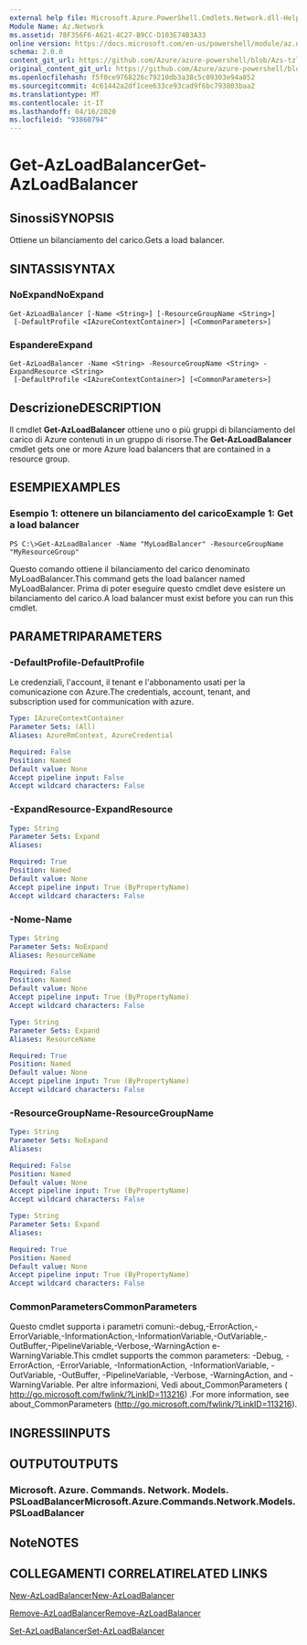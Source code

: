 ```yaml
---
external help file: Microsoft.Azure.PowerShell.Cmdlets.Network.dll-Help.xml
Module Name: Az.Network
ms.assetid: 78F356F6-A621-4C27-B9CC-D103E74B3A33
online version: https://docs.microsoft.com/en-us/powershell/module/az.network/get-azloadbalancer
schema: 2.0.0
content_git_url: https://github.com/Azure/azure-powershell/blob/Azs-tzl/src/Network/Network/help/Get-AzLoadBalancer.md
original_content_git_url: https://github.com/Azure/azure-powershell/blob/Azs-tzl/src/Network/Network/help/Get-AzLoadBalancer.md
ms.openlocfilehash: f5f0ce9768226c79210db3a38c5c09303e94a852
ms.sourcegitcommit: 4c61442a2df1cee633ce93cad9f6bc793803baa2
ms.translationtype: MT
ms.contentlocale: it-IT
ms.lasthandoff: 04/16/2020
ms.locfileid: "93860794"
---
```

# <span data-ttu-id="1b317-101">Get-AzLoadBalancer</span><span class="sxs-lookup"><span data-stu-id="1b317-101">Get-AzLoadBalancer</span></span>

## <span data-ttu-id="1b317-102">Sinossi</span><span class="sxs-lookup"><span data-stu-id="1b317-102">SYNOPSIS</span></span>
<span data-ttu-id="1b317-103">Ottiene un bilanciamento del carico.</span><span class="sxs-lookup"><span data-stu-id="1b317-103">Gets a load balancer.</span></span>

## <span data-ttu-id="1b317-104">SINTASSI</span><span class="sxs-lookup"><span data-stu-id="1b317-104">SYNTAX</span></span>

### <span data-ttu-id="1b317-105">NoExpand</span><span class="sxs-lookup"><span data-stu-id="1b317-105">NoExpand</span></span>
```
Get-AzLoadBalancer [-Name <String>] [-ResourceGroupName <String>]
 [-DefaultProfile <IAzureContextContainer>] [<CommonParameters>]
```

### <span data-ttu-id="1b317-106">Espandere</span><span class="sxs-lookup"><span data-stu-id="1b317-106">Expand</span></span>
```
Get-AzLoadBalancer -Name <String> -ResourceGroupName <String> -ExpandResource <String>
 [-DefaultProfile <IAzureContextContainer>] [<CommonParameters>]
```

## <span data-ttu-id="1b317-107">Descrizione</span><span class="sxs-lookup"><span data-stu-id="1b317-107">DESCRIPTION</span></span>
<span data-ttu-id="1b317-108">Il cmdlet **Get-AzLoadBalancer** ottiene uno o più gruppi di bilanciamento del carico di Azure contenuti in un gruppo di risorse.</span><span class="sxs-lookup"><span data-stu-id="1b317-108">The **Get-AzLoadBalancer** cmdlet gets one or more Azure load balancers that are contained in a resource group.</span></span>

## <span data-ttu-id="1b317-109">ESEMPI</span><span class="sxs-lookup"><span data-stu-id="1b317-109">EXAMPLES</span></span>

### <span data-ttu-id="1b317-110">Esempio 1: ottenere un bilanciamento del carico</span><span class="sxs-lookup"><span data-stu-id="1b317-110">Example 1: Get a load balancer</span></span>
```
PS C:\>Get-AzLoadBalancer -Name "MyLoadBalancer" -ResourceGroupName "MyResourceGroup"
```

<span data-ttu-id="1b317-111">Questo comando ottiene il bilanciamento del carico denominato MyLoadBalancer.</span><span class="sxs-lookup"><span data-stu-id="1b317-111">This command gets the load balancer named MyLoadBalancer.</span></span>
<span data-ttu-id="1b317-112">Prima di poter eseguire questo cmdlet deve esistere un bilanciamento del carico.</span><span class="sxs-lookup"><span data-stu-id="1b317-112">A load balancer must exist before you can run this cmdlet.</span></span>

## <span data-ttu-id="1b317-113">PARAMETRI</span><span class="sxs-lookup"><span data-stu-id="1b317-113">PARAMETERS</span></span>

### <span data-ttu-id="1b317-114">-DefaultProfile</span><span class="sxs-lookup"><span data-stu-id="1b317-114">-DefaultProfile</span></span>
<span data-ttu-id="1b317-115">Le credenziali, l'account, il tenant e l'abbonamento usati per la comunicazione con Azure.</span><span class="sxs-lookup"><span data-stu-id="1b317-115">The credentials, account, tenant, and subscription used for communication with azure.</span></span>

```yaml
Type: IAzureContextContainer
Parameter Sets: (All)
Aliases: AzureRmContext, AzureCredential

Required: False
Position: Named
Default value: None
Accept pipeline input: False
Accept wildcard characters: False
```

### <span data-ttu-id="1b317-116">-ExpandResource</span><span class="sxs-lookup"><span data-stu-id="1b317-116">-ExpandResource</span></span>
```yaml
Type: String
Parameter Sets: Expand
Aliases: 

Required: True
Position: Named
Default value: None
Accept pipeline input: True (ByPropertyName)
Accept wildcard characters: False
```

### <span data-ttu-id="1b317-117">-Nome</span><span class="sxs-lookup"><span data-stu-id="1b317-117">-Name</span></span>
```yaml
Type: String
Parameter Sets: NoExpand
Aliases: ResourceName

Required: False
Position: Named
Default value: None
Accept pipeline input: True (ByPropertyName)
Accept wildcard characters: False
```

```yaml
Type: String
Parameter Sets: Expand
Aliases: ResourceName

Required: True
Position: Named
Default value: None
Accept pipeline input: True (ByPropertyName)
Accept wildcard characters: False
```

### <span data-ttu-id="1b317-118">-ResourceGroupName</span><span class="sxs-lookup"><span data-stu-id="1b317-118">-ResourceGroupName</span></span>
```yaml
Type: String
Parameter Sets: NoExpand
Aliases: 

Required: False
Position: Named
Default value: None
Accept pipeline input: True (ByPropertyName)
Accept wildcard characters: False
```

```yaml
Type: String
Parameter Sets: Expand
Aliases: 

Required: True
Position: Named
Default value: None
Accept pipeline input: True (ByPropertyName)
Accept wildcard characters: False
```

### <span data-ttu-id="1b317-119">CommonParameters</span><span class="sxs-lookup"><span data-stu-id="1b317-119">CommonParameters</span></span>
<span data-ttu-id="1b317-120">Questo cmdlet supporta i parametri comuni:-debug,-ErrorAction,-ErrorVariable,-InformationAction,-InformationVariable,-OutVariable,-OutBuffer,-PipelineVariable,-Verbose,-WarningAction e-WarningVariable.</span><span class="sxs-lookup"><span data-stu-id="1b317-120">This cmdlet supports the common parameters: -Debug, -ErrorAction, -ErrorVariable, -InformationAction, -InformationVariable, -OutVariable, -OutBuffer, -PipelineVariable, -Verbose, -WarningAction, and -WarningVariable.</span></span> <span data-ttu-id="1b317-121">Per altre informazioni, Vedi about_CommonParameters ( http://go.microsoft.com/fwlink/?LinkID=113216) .</span><span class="sxs-lookup"><span data-stu-id="1b317-121">For more information, see about_CommonParameters (http://go.microsoft.com/fwlink/?LinkID=113216).</span></span>

## <span data-ttu-id="1b317-122">INGRESSI</span><span class="sxs-lookup"><span data-stu-id="1b317-122">INPUTS</span></span>

## <span data-ttu-id="1b317-123">OUTPUT</span><span class="sxs-lookup"><span data-stu-id="1b317-123">OUTPUTS</span></span>

### <span data-ttu-id="1b317-124">Microsoft. Azure. Commands. Network. Models. PSLoadBalancer</span><span class="sxs-lookup"><span data-stu-id="1b317-124">Microsoft.Azure.Commands.Network.Models.PSLoadBalancer</span></span>

## <span data-ttu-id="1b317-125">Note</span><span class="sxs-lookup"><span data-stu-id="1b317-125">NOTES</span></span>

## <span data-ttu-id="1b317-126">COLLEGAMENTI CORRELATI</span><span class="sxs-lookup"><span data-stu-id="1b317-126">RELATED LINKS</span></span>

[<span data-ttu-id="1b317-127">New-AzLoadBalancer</span><span class="sxs-lookup"><span data-stu-id="1b317-127">New-AzLoadBalancer</span></span>](./New-AzLoadBalancer.md)

[<span data-ttu-id="1b317-128">Remove-AzLoadBalancer</span><span class="sxs-lookup"><span data-stu-id="1b317-128">Remove-AzLoadBalancer</span></span>](./Remove-AzLoadBalancer.md)

[<span data-ttu-id="1b317-129">Set-AzLoadBalancer</span><span class="sxs-lookup"><span data-stu-id="1b317-129">Set-AzLoadBalancer</span></span>](./Set-AzLoadBalancer.md)


